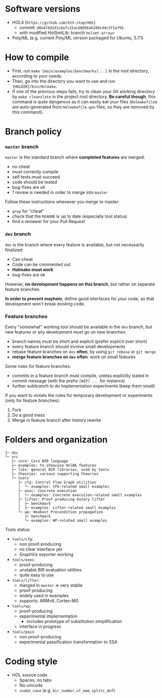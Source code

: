 # Software versions

- HOL4 (`https://github.com/kth-step/HOL`)
  - commit: `d0a474d1d1cba7c32acb6056a6288c44c2f1a75b`
  - with modified HolSmtLib: branch `holsmt-arrays`
- Poly/ML (e.g. current Poly/ML version packaged for Ubuntu, 5.7.1)


# How to compile

* First, run `make [main|examples|benchmarks|...]` in the root directory,
  according to your needs.
* Then, go into the directory you want to use and run `{HOLDIR}/bin/Holmake`.
* If one of the previous steps fails, try to clean your Git working directory by
  `make cleanslate` in the project root directory. **Be careful though**, this
  command is quite dangerous as it can easily eat your files (`Holmakefile`s are
  auto-generated from `Holmakefile.gen` files, so they are removed by this
  command).


# Branch policy

### `master` branch

`master` is the standard branch where **completed features** are merged:
 - no cheat
 - must correctly compile
 - self tests must succeed
 - code should be tested
 - bug-fixes are ok
 - 1 review is needed in order to merge into `master`

Follow these instructions whenever you merge to master:
  - `grep` for "cheat"
  - check that the `README` is up to date (especially tool status)
  - find a reviewer for your Pull Request

### `dev` branch

`dev` is the branch where every feature is available, but not necessarily finalized:
  - Can cheat
  - Code can be commented out
  - **Holmake must work**
  - bug-fixes are ok

However, **no development happens on this branch**, but rather on separate
feature branches.

**In order to prevent mayhem**, define good interfaces for your code, so that
development won't break existing code.

### Feature branches

Every "somewhat" working tool should be available in the `dev` branch, but new
features or any development must go on new branches.
 - branch names must be short and explicit (prefer explicit over short)
 - every feature branch should involve small developments
 - rebase feature branches on `dev` **often**, by using `git rebase` or `git merge`
 - **merge feature branches on `dev` often**: work on small features

Some rules for feature branches:
 - commits in a feature branch must compile, unless explicitly stated in commit
   message (with the prefix `[WIP] ...` for instance)
 - further subbranch to do implementation experiments (keep them small)

If you want to violate the rules for temporary development or experiments (only
for feature branches):
  1. Fork
  2. Do a good mess
  3. Merge in feature branch after history rewrite


# Folders and organization

```
├─ doc
└─ src
   ├─ core: Core BIR language
   ├─ examples: to showcase HolBA features
   ├─ libs: general BIR libraries, used by tools
   ├─ theories: various supporting theories
   └─ tools
      ├─ cfg: Control Flow Graph utilities
      │  └─ examples: CFG-related small examples
      ├─ exec: Concrete execution
      │  └─ examples: Concrete execution-related small examples
      ├─ lifter: Proof-producing binary lifter
      │  ├─ benchmark
      │  ├─ examples: Lifter-related small examples
      └─ wp: Weakest Precondition propagation
         ├─ benchmark
         └─ examples: WP-related small examples
```

Tools status:
- `tools/cfg`:
  * non proof-producing
  * no clear interface yet
  * GraphViz exporter working
- `tools/exec`:
  * proof-producing
  * unstable BIR evaluation utilities
  * quite easy to use
- `tools/lifter`:
  * merged in `master` => very stable
  * proof-producing
  * widely used in examples
  * supports: ARMv8, Cortex-M0
- `tools/wp`:
  * proof-producing
  * experimental implementation
    * includes prototype of substitution simplification
  * interface in progress
- `tools/pass`:
  * non proof-producing
  * experimental passification transformation to SSA


# Coding style

* HOL source code
  - Spaces, no tabs
  - No unicode
  - `snake_case` (e.g. `bir_number_of_mem_splits_def`)
